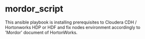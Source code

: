 # mordor_script
This ansible playbook is installing prerequisites to Cloudera CDH / Hortonworks HDP or HDF and fix nodes environment accordingly to 'Mordor' document of HortonWorks.
